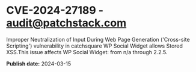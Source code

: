 # CVE-2024-27189 - audit@patchstack.com

Improper Neutralization of Input During Web Page Generation ('Cross-site Scripting') vulnerability in catchsquare WP Social Widget allows Stored XSS.This issue affects WP Social Widget: from n/a through 2.2.5.



**Publish date:** 2024-03-15
